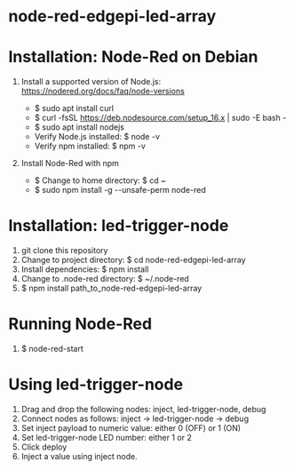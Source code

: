 # node-red-edgepi-led-array

# Installation: Node-Red on Debian
1. Install a supported version of Node.js: https://nodered.org/docs/faq/node-versions
    * $ sudo apt install curl
    * $ curl -fsSL https://deb.nodesource.com/setup_16.x | sudo -E bash -
    * $ sudo apt install nodejs
    * Verify Node.js installed: $ node -v
    * Verify npm installed: $ npm -v

2. Install Node-Red with npm
    * $ Change to home directory: $ cd ~
    * $ sudo npm install -g --unsafe-perm node-red

# Installation: led-trigger-node
1. git clone this repository
2. Change to project directory: $ cd node-red-edgepi-led-array
3. Install dependencies: $ npm install
4. Change to .node-red directory: $ ~/.node-red
5. $ npm install path_to_node-red-edgepi-led-array

# Running Node-Red
1. $ node-red-start

# Using led-trigger-node
1. Drag and drop the following nodes: inject, led-trigger-node, debug
2. Connect nodes as follows: inject -> led-trigger-node -> debug
3. Set inject payload to numeric value: either 0 (OFF) or 1 (ON)
4. Set led-trigger-node LED number: either 1 or 2
5. Click deploy
6. Inject a value using inject node.
